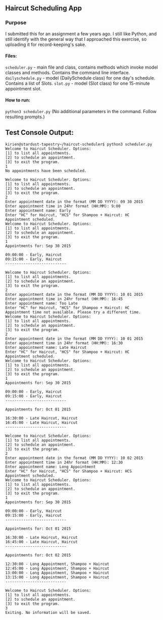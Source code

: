 ## Haircut Scheduling App

### Purpose
I submitted this for an assignment a few years ago.
I still like Python, and still identify with the general way that I approached this exercise, so uploading it for record-keeping's sake.


#### Files:
`scheduler.py` - main file and class, contains methods which invoke model classes and methods. Contains the command line interface.
`dailyschedule.py` - model (DailySchedule class) for one day's schedule. Contains a list of Slots.
`slot.py` - model (Slot class) for one 15-minute appointment slot.

#### How to run:
`python3 scheduler.py`
(No additional parameters in the command. Follow resulting prompts.)

## Test Console Output:

```
kirien@stardust-tapestry~/haircut-scheduler$ python3 scheduler.py
Welcome to Haircut Scheduler. Options: 
[1] to list all appointments.
[2] to schedule an appointment.
[3] to exit the program.
1
No appointments have been scheduled.

Welcome to Haircut Scheduler. Options: 
[1] to list all appointments.
[2] to schedule an appointment.
[3] to exit the program.
2
Enter appointment date in the format (MM DD YYYY): 09 30 2015
Enter appointment time in 24hr format (HH:MM): 9:00
Enter appointment name: Early
Enter "HC" for Haircut, "HCS" for Shampoo + Haircut: HC
Appointment scheduled.
Welcome to Haircut Scheduler. Options: 
[1] to list all appointments.
[2] to schedule an appointment.
[3] to exit the program.
1
Appointments for: Sep 30 2015

09:00:00 - Early, Haircut
09:15:00 - Early, Haircut
---------------------------

Welcome to Haircut Scheduler. Options: 
[1] to list all appointments.
[2] to schedule an appointment.
[3] to exit the program.
2
Enter appointment date in the format (MM DD YYYY): 10 01 2015
Enter appointment time in 24hr format (HH:MM): 16:45
Enter appointment name: Too Late
Enter "HC" for Haircut, "HCS" for Shampoo + Haircut: HC
Appointment time not available. Please try a different time.
Welcome to Haircut Scheduler. Options: 
[1] to list all appointments.
[2] to schedule an appointment.
[3] to exit the program.
2
Enter appointment date in the format (MM DD YYYY): 10 01 2015
Enter appointment time in 24hr format (HH:MM): 16:30
Enter appointment name: Late Haircut
Enter "HC" for Haircut, "HCS" for Shampoo + Haircut: HC
Appointment scheduled.
Welcome to Haircut Scheduler. Options: 
[1] to list all appointments.
[2] to schedule an appointment.
[3] to exit the program.
1
Appointments for: Sep 30 2015

09:00:00 - Early, Haircut
09:15:00 - Early, Haircut
---------------------------

Appointments for: Oct 01 2015

16:30:00 - Late Haircut, Haircut
16:45:00 - Late Haircut, Haircut
---------------------------

Welcome to Haircut Scheduler. Options: 
[1] to list all appointments.
[2] to schedule an appointment.
[3] to exit the program.
2
Enter appointment date in the format (MM DD YYYY): 10 02 2015
Enter appointment time in 24hr format (HH:MM): 12:30
Enter appointment name: Long Appointment
Enter "HC" for Haircut, "HCS" for Shampoo + Haircut: HCS
Appointment scheduled.
Welcome to Haircut Scheduler. Options: 
[1] to list all appointments.
[2] to schedule an appointment.
[3] to exit the program.
1
Appointments for: Sep 30 2015

09:00:00 - Early, Haircut
09:15:00 - Early, Haircut
---------------------------

Appointments for: Oct 01 2015

16:30:00 - Late Haircut, Haircut
16:45:00 - Late Haircut, Haircut
---------------------------

Appointments for: Oct 02 2015

12:30:00 - Long Appointment, Shampoo + Haircut
12:45:00 - Long Appointment, Shampoo + Haircut
13:00:00 - Long Appointment, Shampoo + Haircut
13:15:00 - Long Appointment, Shampoo + Haircut
---------------------------

Welcome to Haircut Scheduler. Options: 
[1] to list all appointments.
[2] to schedule an appointment.
[3] to exit the program.
3
Exiting. No information will be saved.
```
